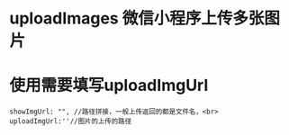 uploadImages 微信小程序上传多张图片
====================
# 使用需要填写uploadImgUrl
```
showImgUrl: "", //路径拼接，一般上传返回的都是文件名，<br>
uploadImgUrl:''//图片的上传的路径
```
